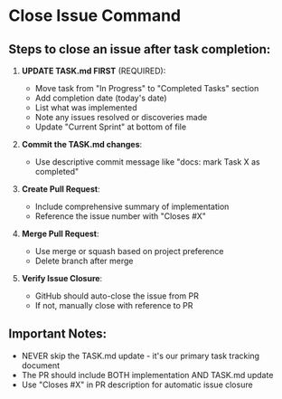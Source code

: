 # Close Issue Command

## Steps to close an issue after task completion:

1. **UPDATE TASK.md FIRST** (REQUIRED):
   - Move task from "In Progress" to "Completed Tasks" section
   - Add completion date (today's date)
   - List what was implemented
   - Note any issues resolved or discoveries made
   - Update "Current Sprint" at bottom of file

2. **Commit the TASK.md changes**:
   - Use descriptive commit message like "docs: mark Task X as completed"

3. **Create Pull Request**:
   - Include comprehensive summary of implementation
   - Reference the issue number with "Closes #X"

4. **Merge Pull Request**:
   - Use merge or squash based on project preference
   - Delete branch after merge

5. **Verify Issue Closure**:
   - GitHub should auto-close the issue from PR
   - If not, manually close with reference to PR

## Important Notes:
- NEVER skip the TASK.md update - it's our primary task tracking document
- The PR should include BOTH implementation AND TASK.md update
- Use "Closes #X" in PR description for automatic issue closure